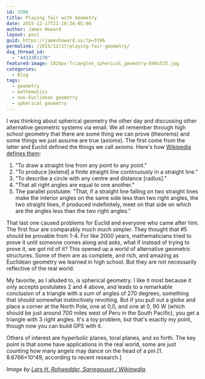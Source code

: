 ```yaml
---
id: 3396
title: Playing fair with Geometry
date: 2015-12-17T21:10:24-05:00
author: James Howard
layout: post
guid: https://jameshoward.us/?p=3396
permalink: /2015/12/17/playing-fair-geometry/
dsq_thread_id:
  - "4413381178"
featured-image: 1024px-Triangles_spherical_geometry-840x525.jpg
categories:
  - Blog
tags:
  - geometry
  - mathematics
  - non-Euclidean geometry
  - spherical geometry
---
```

I was thinking about spherical geometry the other day and discussing other alternative geometric systems via email. We all remember through high school geometry that there are some thing we can prove (theorems) and some things we just assume are true (axioms).  The first come from the latter and Euclid defined the things we call axioms.  Here's how [Wikipedia defines them](https://en.wikipedia.org/wiki/Euclidean_geometry):

1. "To draw a straight line from any point to any point."
2. "To produce [extend] a finite straight line continuously in a straight line."
3. "To describe a circle with any centre and distance [radius]."
4. "That all right angles are equal to one another."
5.  The parallel postulate: "That, if a straight line falling on two straight lines make the interior angles on the same side less than two right angles, the two straight lines, if produced indefinitely, meet on that side on which are the angles less than the two right angles."

That last one caused problems for Euclid and everyone who came after him.  The first four are comparably much much simpler.  They thought that #5 should be provable from 1-4.  For like 2000 years, mathematicians tried to prove it until someone comes along and asks, what if instead of trying to prove it, we got rid of it?  This opened up a world of alternative geometric structures.  Some of them are as complete, and rich, and amazing as Euclidean geometry we learned in high school.  But they are not necessarily reflective of the real world.  

My favorite, as I alluded to, is spherical geometry.  I like it most because it only accepts postulates 2 and 4 above, and leads to a remarkable conclusion of a triangle with a sum of angles of 270 degrees, something that should somewhat instinctively revolting.  But if you pull out a globe and place a corner at the North Pole, one at 0,0, and one at 0, 90 W (which should be just around 700 miles west of Peru in the South Pacific), you get a triangle with 3 right angles.  It's a toy problem, but that's exactly my point, though now you can build GPS with it.  

Others of interest are hyperbolic planes, toral planes, and so forth.  The key point is that some have applications in the real world, some are just counting how many angels may dance on the head of a pin.[1.  8.6766×10^49, according to recent research.]

_Image by [Lars H. Rohwedder, Sarregouset / Wikimedia](https://commons.wikimedia.org/wiki/File:Triangles_(spherical_geometry).jpg)._
